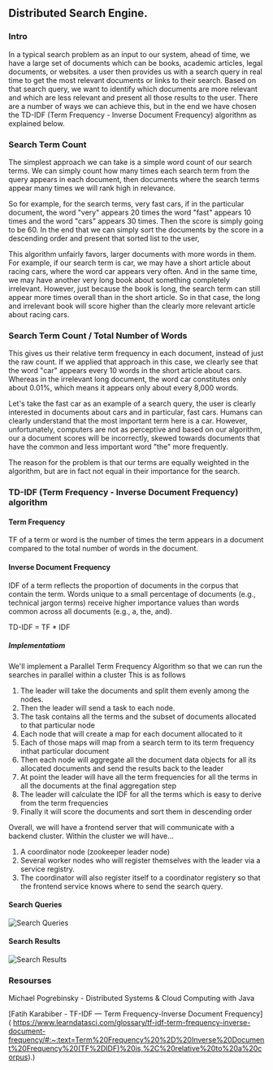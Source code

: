## Distributed Search Engine.

### Intro

In a typical search problem as an input to our system, ahead of time, we have a large set of documents which can be books, academic articles, legal documents, or websites.
a user then provides us with a search query in real time to get the most relevant documents or links to their search.
Based on that search query, we want to identify which documents are more relevant and which are less relevant and present all those results to the user.
There are a number of ways we can achieve this, but in the end we have chosen the TD-IDF (Term Frequency - Inverse Document Frequency) algorithm as explained below.

### Search Term Count

The simplest approach we can take is a simple word count of our search terms.
We can simply count how many times each search term from the query appears in each document, then documents where the search terms appear many times we will rank high in relevance.

So for example, for the search terms, very fast cars, if in the particular document, the word "very" appears 20 times the word "fast" appears 10 times and the word "cars" appears 30 times. Then the score is simply going to be 60. In the end that we can simply sort the documents by the score in a descending order and present that sorted list to the user,

This algorithm unfairly favors, larger documents with more words in them.
For example, if our search term is car, we may have a short article about racing cars, where the word car appears very often.
And in the same time, we may have another very long book about something completely irrelevant.
However, just because the book is long, the search term can still appear more times overall than in the short article.
So in that case, the long and irrelevant book will score higher than the clearly more relevant article about racing cars.

### Search Term Count / Total Number of Words

This gives us their relative term frequency in each document, instead of just the raw count.
If we applied that approach in this case, we clearly see that the word "car" appears every 10 words in the short article about cars.
Whereas in the irrelevant long document, the word car constitutes only about 0.01%, which means it appears only about every 8,000 words.

Let's take the fast car as an example of a search query, the user is clearly interested in documents about cars and in particular, fast cars.
Humans can clearly understand that the most important term here is a car. However, unfortunately, computers are not as perceptive and based on our algorithm, our a document scores will be incorrectly, skewed towards documents that have the common and less important word "the" more frequently.

The reason for the problem is that our terms are equally weighted in the algorithm, but are in fact not equal in their importance for the search.

### TD-IDF (Term Frequency - Inverse Document Frequency) algorithm

#### Term Frequency

TF of a term or word is the number of times the term appears in a document compared to the total number of words in the document.

#### Inverse Document Frequency

IDF of a term reflects the proportion of documents in the corpus that contain the term. Words unique to a small percentage of documents (e.g., technical jargon terms) receive higher importance values than words common across all documents (e.g., a, the, and).

TD-IDF = TF \* IDF

##### Implementatiom

We'll implement a Parallel Term Frequency Algorithm so that we can run the searches in parallel within a cluster
This is as follows

1. The leader will take the documents and split them evenly among the nodes.
2. Then the leader will send a task to each node.
3. The task contains all the terms and the subset of documents allocated to that particular node
4. Each node that will create a map for each document allocated to it
5. Each of those maps will map from a search term to its term frequency inthat particular document
6. Then each node will aggregate all the document data objects for all its allocated documents and send the results back to the leader
7. At point the leader will have all the term frequencies for all the terms in all the documents at the final aggregation step
8. The leader will calculate the IDF for all the terms which is easy to derive from the term frequencies
9. Finally it will score the documents and sort them in descending order

Overall, we will have a frontend server that will communicate with a backend cluster. Within the cluster we will have...

1. A coordinator node (zookeeper leader node)
2. Several worker nodes who will register themselves with the leader via a service registry.
3. The coordinator will also register itself to a coordinator registery so that the frontend service knows where to send the search query.

#### Search Queries

![Search Queries](https://github.com/pj-mill/distributed-systems/blob/master/kafka/screenshots/kafka-fault-tolerance.PNG)

#### Search Results

![Search Results](https://github.com/pj-mill/distributed-systems/blob/master/kafka/screenshots/kafka-fault-tolerance.PNG)

### Resourses

Michael Pogrebinsky - Distributed Systems & Cloud Computing with Java

[Fatih Karabiber - TF-IDF — Term Frequency-Inverse Document Frequency] (
https://www.learndatasci.com/glossary/tf-idf-term-frequency-inverse-document-frequency/#:~:text=Term%20Frequency%20%2D%20Inverse%20Document%20Frequency%20(TF%2DIDF)%20is,%2C%20relative%20to%20a%20corpus).)
